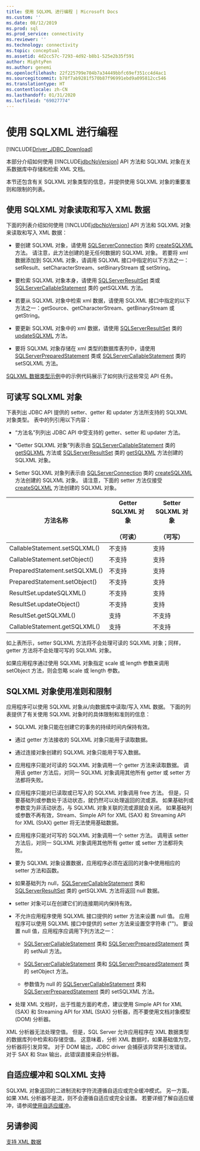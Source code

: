 ```yaml
---
title: 使用 SQLXML 进行编程 | Microsoft Docs
ms.custom: ''
ms.date: 08/12/2019
ms.prod: sql
ms.prod_service: connectivity
ms.reviewer: ''
ms.technology: connectivity
ms.topic: conceptual
ms.assetid: 4d2cc57c-7293-4d92-b8b1-525e2b35f591
author: MightyPen
ms.author: genemi
ms.openlocfilehash: 22f225799e704b7a34449bbfc69ef351cc4d4ac1
ms.sourcegitcommit: b78f7ab9281f570b87f96991ebd9a095812cc546
ms.translationtype: HT
ms.contentlocale: zh-CN
ms.lasthandoff: 01/31/2020
ms.locfileid: "69027774"
---
```

# <a name="programming-with-sqlxml"></a>使用 SQLXML 进行编程
[!INCLUDE[Driver_JDBC_Download](../../includes/driver_jdbc_download.md)]

  本部分介绍如何使用 [!INCLUDE[jdbcNoVersion](../../includes/jdbcnoversion_md.md)] API 方法和 SQLXML 对象在关系数据库中存储和检索 XML 文档。  
  
 本节还包含有关 SQLXML 对象类型的信息，并提供使用 SQLXML 对象的重要准则和限制的列表。  
  
## <a name="reading-and-writing-xml-data-with-sqlxml-objects"></a>使用 SQLXML 对象读取和写入 XML 数据  
 下面的列表介绍如何使用 [!INCLUDE[jdbcNoVersion](../../includes/jdbcnoversion_md.md)] API 方法和 SQLXML 对象来读取和写入 XML 数据：  
  
-   要创建 SQLXML 对象，请使用 [SQLServerConnection](../../connect/jdbc/reference/sqlserverconnection-class.md) 类的 [createSQLXML](../../connect/jdbc/reference/createsqlxml-method-sqlserverconnection.md) 方法。 请注意，此方法创建的是无任何数据的 SQLXML 对象。 若要将 xml 数据添加到 SQLXML 对象，请调用 SQLXML 接口中指定的以下方法之一：setResult、setCharacterStream、setBinaryStream 或 setString。  
  
-   要检索 SQLXML 对象本身，请使用 [SQLServerResultSet](../../connect/jdbc/reference/sqlserverresultset-class.md) 类或 [SQLServerCallableStatement](../../connect/jdbc/reference/sqlservercallablestatement-class.md) 类的 getSQLXML 方法。  
  
-   若要从 SQLXML 对象中检索 xml 数据，请使用 SQLXML 接口中指定的以下方法之一：getSource、getCharacterStream、getBinaryStream 或 getString。  
  
-   要更新 SQLXML 对象中的 xml 数据，请使用 [SQLServerResultSet](../../connect/jdbc/reference/sqlserverresultset-class.md) 类的 [updateSQLXML](../../connect/jdbc/reference/updatesqlxml-method-sqlserverresultset.md) 方法。  
  
-   要将 SQLXML 对象存储在 xml 类型的数据库表列中，请使用 [SQLServerPreparedStatement](../../connect/jdbc/reference/sqlserverpreparedstatement-class.md) 类或 [SQLServerCallableStatement](../../connect/jdbc/reference/sqlservercallablestatement-class.md) 类的 setSQLXML 方法。  
  
 [SQLXML 数据类型示例](../../connect/jdbc/sqlxml-data-type-sample.md)中的示例代码展示了如何执行这些常见 API 任务。  
  
## <a name="readable-and-writable-sqlxml-objects"></a>可读写 SQLXML 对象  
 下表列出 JDBC API 提供的 setter、getter 和 updater 方法所支持的 SQLXML 对象类型。 表中的列引用以下内容：  
  
-   “方法名”列列出 JDBC API 中受支持的 getter、setter 和 updater 方法。   
  
-   “Getter SQLXML 对象”列表示由 [SQLServerCallableStatement](../../connect/jdbc/reference/sqlservercallablestatement-class.md) 类的 [getSQLXML](../../connect/jdbc/reference/getsqlxml-method-sqlservercallablestatement.md) 方法或 [SQLServerResultSet](../../connect/jdbc/reference/sqlserverresultset-class.md) 类的 [getSQLXML](../../connect/jdbc/reference/getsqlxml-method-sqlserverresultset.md) 方法创建的 SQLXML 对象。   
  
-   Setter SQLXML 对象列表示由 [SQLServerConnection](../../connect/jdbc/reference/sqlserverconnection-class.md) 类的 [createSQLXML](../../connect/jdbc/reference/createsqlxml-method-sqlserverconnection.md) 方法创建的 SQLXML 对象。  请注意，下面的 setter 方法仅接受 [createSQLXML](../../connect/jdbc/reference/createsqlxml-method-sqlserverconnection.md) 方法创建的 SQLXML 对象。  
  
|方法名称|Getter SQLXML 对象<br /><br /> （可读）|Setter SQLXML 对象<br /><br /> （可写）|  
|-----------------|-------------------------------------------|-------------------------------------------|  
|CallableStatement.setSQLXML()|不支持|支持|  
|CallableStatement.setObject()|不支持|支持|  
|PreparedStatement.setSQLXML()|不支持|支持|  
|PreparedStatement.setObject()|不支持|支持|  
|ResultSet.updateSQLXML()|不支持|支持|  
|ResultSet.updateObject()|不支持|支持|  
|ResultSet.getSQLXML()|支持|不支持|  
|CallableStatement.getSQLXML()|支持|不支持|  
  
 如上表所示，setter SQLXML 方法将不会处理可读的 SQLXML 对象；同样，getter 方法将不会处理可写的 SQLXML 对象。  
  
 如果应用程序通过使用 SQLXML 对象指定 scale 或 length 参数来调用 setObject 方法，则会忽略 scale 或 length 参数。  
  
## <a name="guidelines-and-limitations-when-using-sqlxml-objects"></a>SQLXML 对象使用准则和限制  
 应用程序可以使用 SQLXML 对象从/向数据库中读取/写入 XML 数据。 下面的列表提供了有关使用 SQLXML 对象时的具体限制和准则的信息：  
  
-   SQLXML 对象只能在创建它的事务的持续时间内保持有效。  
  
-   通过 getter 方法接收的 SQLXML 对象只能用于读取数据。  
  
-   通过连接对象创建的 SQLXML 对象只能用于写入数据。  
  
-   应用程序只能对可读的 SQLXML 对象调用一个 getter 方法来读取数据。 调用该 getter 方法后，对同一 SQLXML 对象调用其他所有 getter 或 setter 方法都将失败。  
  
-   应用程序只能对已读取或已写入的 SQLXML 对象调用 free 方法。 但是，只要基础列或参数处于活动状态，就仍然可以处理返回的流或源。 如果基础列或参数变为非活动状态，与 SQLXML 对象关联的流或源就会关闭。 如果基础列或参数不再有效，Stream、Simple API for XML (SAX) 和 Streaming API for XML (StAX) getter 将无法使用基础数据。  
  
-   应用程序只能对可写的 SQLXML 对象调用一个 setter 方法。 调用该 setter 方法后，对同一 SQLXML 对象调用其他所有 getter 或 setter 方法都将失败。  
  
-   要为 SQLXML 对象设置数据，应用程序必须在返回的对象中使用相应的 setter 方法和函数。  
  
-   如果基础列为 null，[SQLServerCallableStatement](../../connect/jdbc/reference/sqlservercallablestatement-class.md) 类和 [SQLServerResultSet](../../connect/jdbc/reference/sqlserverresultset-class.md) 类的 getSQLXML 方法将返回 null 数据。  
  
-   setter 对象可以在创建它们的连接期间内保持有效。  
  
-   不允许应用程序使用 SQLXML 接口提供的 setter 方法来设置 null 值。 应用程序可以使用 SQLXML 接口中提供的 setter 方法来设置空字符串 ("")。 要设置 null 值，应用程序应调用下列方法之一：  
  
    -   [SQLServerCallableStatement](../../connect/jdbc/reference/sqlservercallablestatement-class.md) 类和 [SQLServerPreparedStatement](../../connect/jdbc/reference/sqlserverpreparedstatement-class.md) 类的 setNull 方法。  
  
    -   [SQLServerCallableStatement](../../connect/jdbc/reference/sqlservercallablestatement-class.md) 类和 [SQLServerPreparedStatement](../../connect/jdbc/reference/sqlserverpreparedstatement-class.md) 类的 setObject 方法。  
  
    -   参数值为 null 的 [SQLServerCallableStatement](../../connect/jdbc/reference/sqlservercallablestatement-class.md) 类和 [SQLServerPreparedStatement](../../connect/jdbc/reference/sqlserverpreparedstatement-class.md) 类的 setSQLXML 方法。  
  
-   处理 XML 文档时，出于性能方面的考虑，建议使用 Simple API for XML (SAX) 和 Streaming API for XML (StAX) 分析器，而不要使用文档对象模型 (DOM) 分析器。  
  
 XML 分析器无法处理空值。 但是，SQL Server 允许应用程序在 XML 数据类型的数据库列中检索和存储空值。 这意味着，分析 XML 数据时，如果基础值为空，分析器将引发异常。 对于 DOM 输出，JDBC driver 会捕获该异常并引发错误。 对于 SAX 和 Stax 输出，此错误直接来自分析器。  
  
## <a name="adaptive-buffering-and-sqlxml-support"></a>自适应缓冲和 SQLXML 支持  
 SQLXML 对象返回的二进制流和字符流遵循自适应或完全缓冲模式。 另一方面，如果 XML 分析器不是流，则不会遵循自适应或完全设置。 若要详细了解自适应缓冲，请参阅[使用自适应缓冲](../../connect/jdbc/using-adaptive-buffering.md)。  
  
## <a name="see-also"></a>另请参阅  
 [支持 XML 数据](../../connect/jdbc/supporting-xml-data.md)  
  
  
